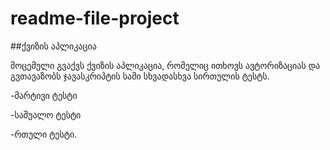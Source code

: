 # readme-file-project

##ქვიზის აპლიკაცია

მოცემული გვაქვს ქვიზის აპლიკაცია, რომელიც ითხოვს ავტორიზაციას და გვთავაზობს ჯავასკრიპტის სამი სხვადასხვა სირთულის ტესტს.

-მარტივი ტესტი

-საშუალო ტესტი

-რთული ტესტი.
